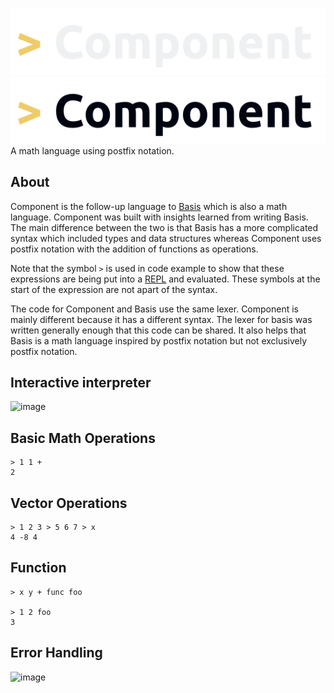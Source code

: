 ![Component Logo](./images/Component_dark_mode.png#gh-dark-mode-only)
![Component Logo](./images/Component_light_mode.png#gh-light-mode-only)
<br>
A math language using postfix notation.

## About

Component is the follow-up language to [Basis](https://github.com/JakeRoggenbuck/basis) which is also a math language. Component was built with insights learned from writing Basis. The main difference between the two is that Basis has a more complicated syntax which included types and data structures whereas Component uses postfix notation with the addition of functions as operations.

Note that the symbol `>` is used in code example to show that these expressions are being put into a [REPL](https://en.wikipedia.org/wiki/Read%E2%80%93eval%E2%80%93print_loop) and evaluated. These symbols at the start of the expression are not apart of the syntax.

The code for Component and Basis use the same lexer. Component is mainly different because it has a different syntax. The lexer for basis was written generally enough that this code can be shared. It also helps that Basis is a math language inspired by postfix notation but not exclusively postfix notation.

## Interactive interpreter
![image](https://github.com/user-attachments/assets/cef00b75-0539-4eff-97ce-8cb8a84e98dc)

## Basic Math Operations

```
> 1 1 +
2
```

## Vector Operations

```
> 1 2 3 > 5 6 7 > x
4 -8 4
```

## Function

```
> x y + func foo

> 1 2 foo
3
```

## Error Handling

![image](https://github.com/user-attachments/assets/993e8eb3-0ca2-4a20-8b30-37dd405992bd)

